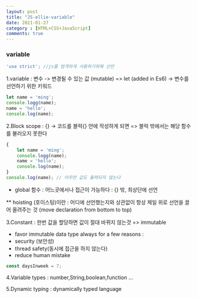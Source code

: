 ```yaml
---
layout: post
title: "JS-ellie-variable"
date: 2021-01-27
category : [HTML+CSS+JavaScript]
comments: true
---
```


### variable

```JavaScript
'use strict'; //js를 엄격하게 사용하기위해 선언
```

1.variable : 변수 -> 변경될 수 있는 값 (mutable)
    => let (added in Es6) -> 변수를 선언하기 위한 키워드
```JavaScript
let name = 'ming';
console.logg(name);
name = 'hello';
console.log(name);
```

2.Block scope : {} -> 코드를 블럭{} 안에 작성하게 되면 => 블럭 밖에서는 해당 함수를 불러오지 못한다
```JavaScript
{
    let name = 'ming';
    console.logg(name);
    name = 'hello';
    console.log(name);
}
console.log(name); // 아무런 값도 출력되지 않는다
```
- global 함수 : 어느곳에서나 접근이 가능하다 : {} 밖, 최상단에 선언

** hoisting (호이스팅)이란 : 어디에 선언했는지와 상관없이 항상 제일 위로 선언을 끌어 올려주는 것 (move declaration from bottom to top)

 3.Constant : 한번 값을 할당하면 값이 절대 바뀌지 않는것 => immutable
- favor immutable data type always for a few reasons :
- security (보안성)
- thread safety(동시에 접근을 하지 않는다)
- reduce human mistake
```JavaScript
const daysInweek = 7;
```

4.Variable types : number,String,boolean,function ...

5.Dynamic typing : dynamically typed language
